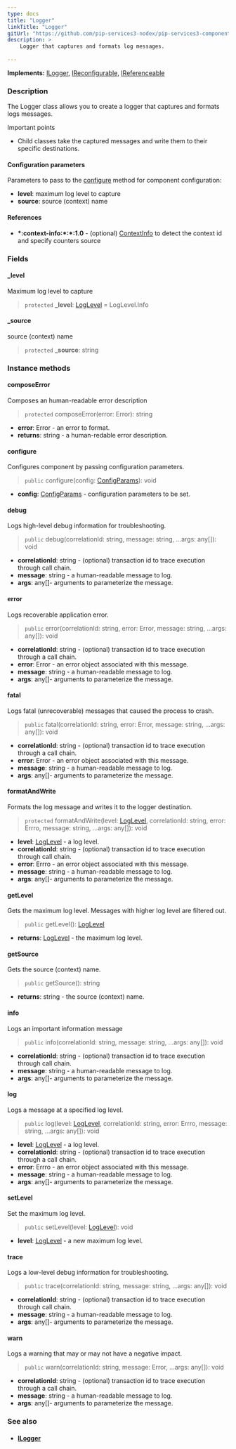 ```yaml
---
type: docs
title: "Logger"
linkTitle: "Logger"
gitUrl: "https://github.com/pip-services3-nodex/pip-services3-components-nodex"
description: >
    Logger that captures and formats log messages.
    
---
```


**Implements:** [ILogger](../ilogger), [IReconfigurable](../../../commons/config/ireconfigurable), [IReferenceable](../../../commons/refer/ireferenceable)

### Description

The Logger class allows you to create a logger that captures and formats logs messages.

Important points

- Child classes take the captured messages and write them to their specific destinations.

#### Configuration parameters
Parameters to pass to the [configure](#configure) method for component configuration:
 
- **level**: maximum log level to capture
- **source**: source (context) name

#### References
- **\*:context-info:\*:\*:1.0** - (optional) [ContextInfo](../../info/context_info) to detect the context id and specify counters source

### Fields

<span class="hide-title-link">

#### _level
Maximum log level to capture
> `protected` **_level**: [LogLevel](../log_level) = LogLevel.Info


#### _source
source (context) name
> `protected` **_source**: string

</span>


### Instance methods

#### composeError
Composes an human-readable error description

> `protected` composeError(error: Error): string

- **error**: Error - an error to format.
- **returns**: string - a human-redable error description.


#### configure
Configures component by passing configuration parameters.

> `public` configure(config: [ConfigParams](../../../commons/config/config_params)): void

- **config**: [ConfigParams](../../../commons/config/config_params) - configuration parameters to be set.


#### debug
Logs high-level debug information for troubleshooting.

> `public` debug(correlationId: string, message: string, ...args: any[]): void

- **correlationId**: string - (optional) transaction id to trace execution through call chain.
- **message**: string - a human-readable message to log.
- **args**: any[]- arguments to parameterize the message.



#### error
Logs recoverable application error.

> `public` error(correlationId: string, error: Error, message: string, ...args: any[]): void

- **correlationId**: string - (optional) transaction id to trace execution through a call chain.
- **error**: Error - an error object associated with this message.
- **message**: string - a human-readable message to log.
- **args**: any[]- arguments to parameterize the message.



#### fatal
Logs fatal (unrecoverable) messages that caused the process to crash.

> `public` fatal(correlationId: string, error: Error, message: string, ...args: any[]): void

- **correlationId**: string - (optional) transaction id to trace execution through a call chain.
- **error**: Error - an error object associated with this message.
- **message**: string - a human-readable message to log.
- **args**: any[]- arguments to parameterize the message.



#### formatAndWrite
Formats the log message and writes it to the logger destination.

> `protected` formatAndWrite(level: [LogLevel](../log_level), correlationId: string, error: Errro, message: string, ...args: any[]): void

- **level**: [LogLevel](../log_level) - a log level.
- **correlationId**: string - (optional) transaction id to trace execution through call chain.
- **error**: Errro - an error object associated with this message.
- **message**: string - a human-readable message to log.
- **args**: any[]- arguments to parameterize the message.



#### getLevel
Gets the maximum log level. Messages with higher log level are filtered out.

> `public` getLevel(): [LogLevel](../log_level)

- **returns**: [LogLevel](../log_level) -  the maximum log level.


#### getSource
Gets the source (context) name.

> `public` getSource(): string

- **returns**: string -  the source (context) name.


#### info
Logs an important information message

> `public` info(correlationId: string, message: string, ...args: any[]): void

- **correlationId**: string - (optional) transaction id to trace execution through call chain.
- **message**: string - a human-readable message to log.
- **args**: any[]- arguments to parameterize the message.



#### log
Logs a message at a specified log level.

> `public` log(level: [LogLevel](../log_level), correlationId: string, error: Errro, message: string, ...args: any[]): void

- **level**: [LogLevel](../log_level) - a log level.
- **correlationId**: string - (optional) transaction id to trace execution through a call chain.
- **error**: Errro - an error object associated with this message.
- **message**: string - a human-readable message to log.
- **args**: any[]- arguments to parameterize the message.



#### setLevel
Set the maximum log level.

> `public` setLevel(level: [LogLevel](../log_level)): void

- **level**: [LogLevel](../log_level) - a new maximum log level.


#### trace
Logs a low-level debug information for troubleshooting.

> `public` trace(correlationId: string, message: string, ...args: any[]): void

- **correlationId**: string - (optional) transaction id to trace execution through call chain.
- **message**: string - a human-readable message to log.
- **args**: any[]- arguments to parameterize the message.


#### warn
Logs a warning that may or may not have a negative impact.

> `public` warn(correlationId: string, message: Error, ...args: any[]): void

- **correlationId**: string - (optional) transaction id to trace execution through a call chain.
- **message**: string - a human-readable message to log.
- **args**: any[]- arguments to parameterize the message.



### See also
- #### [ILogger](../ilogger)
